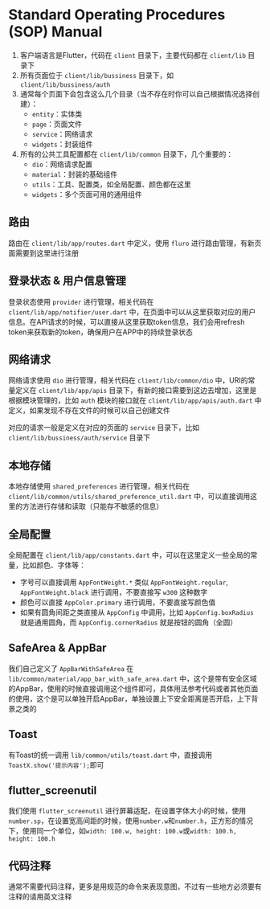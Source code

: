 # Standard Operating Procedures (SOP) Manual
1. 客户端语言是Flutter，代码在 `client` 目录下，主要代码都在 `client/lib` 目录下
2. 所有页面位于 `client/lib/bussiness` 目录下，如 `client/lib/bussiness/auth`
3. 通常每个页面下会包含这么几个目录（当不存在时你可以自己根据情况选择创建）：
   - `entity`：实体类
   - `page`：页面文件
   - `service`：网络请求
   - `widgets`：封装组件
4. 所有的公共工具配置都在 `client/lib/common` 目录下，几个重要的：
   - `dio`：网络请求配置
   - `material`：封装的基础组件
   - `utils`：工具、配置类，如全局配置、颜色都在这里
   - `widgets`：多个页面可用的通用组件


## 路由
路由在 `client/lib/app/routes.dart` 中定义，使用 `fluro` 进行路由管理，有新页面需要到这里进行注册

## 登录状态 & 用户信息管理
登录状态使用 `provider` 进行管理，相关代码在 `client/lib/app/notifier/user.dart` 中，在页面中可以从这里获取对应的用户信息。在API请求的时候，可以直接从这里获取token信息，我们会用refresh token来获取新的token，确保用户在APP中的持续登录状态

## 网络请求
网络请求使用 `dio` 进行管理，相关代码在 `client/lib/common/dio` 中，URI的常量定义在 `client/lib/app/apis` 目录下，有新的接口需要到这边去增加，这里是根据模块管理的，比如 `auth` 模块的接口就在 `client/lib/app/apis/auth.dart` 中定义，如果发现不存在文件的时候可以自己创建文件

对应的请求一般是定义在对应的页面的 `service` 目录下，比如 `client/lib/bussiness/auth/service` 目录下

## 本地存储
本地存储使用 `shared_preferences` 进行管理，相关代码在 `client/lib/common/utils/shared_preference_util.dart` 中，可以直接调用这里的方法进行存储和读取（只能存不敏感的信息）

## 全局配置
全局配置在 `client/lib/app/constants.dart` 中，可以在这里定义一些全局的常量，比如颜色、字体等：
- 字号可以直接调用 `AppFontWeight.*` 类似 `AppFontWeight.regular`, `AppFontWeight.black` 进行调用，不要直接写 `w300` 这种数字
- 颜色可以直接 `AppColor.primary` 进行调用，不要直接写颜色值
- 如果有圆角间距之类直接从 `AppConfig` 中调用，比如 `AppConfig.boxRadius` 就是通用圆角，而 `AppConfig.cornerRadius` 就是按钮的圆角（全圆）

## SafeArea & AppBar
我们自己定义了 `AppBarWithSafeArea` 在 `lib/common/material/app_bar_with_safe_area.dart` 中，这个是带有安全区域的AppBar，使用的时候直接调用这个组件即可，具体用法参考代码或者其他页面的使用，这个是可以单独开启AppBar，单独设置上下安全距离是否开启，上下背景之类的

## Toast
有Toast的统一调用 `lib/common/utils/toast.dart` 中，直接调用`ToastX.show('提示内容');`即可

## flutter_screenutil
我们使用 `flutter_screenutil` 进行屏幕适配，在设置字体大小的时候，使用`number.sp`，在设置宽高间距的时候，使用`number.w`和`number.h`，正方形的情况下，使用同一个单位，如`width: 100.w, height: 100.w`或`width: 100.h, height: 100.h`

## 代码注释
通常不需要代码注释，更多是用规范的命令来表现意图，不过有一些地方必须要有注释的请用英文注释
